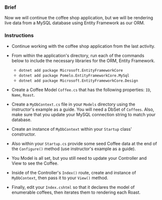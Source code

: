 ### Brief

Now we will continue the coffee shop application, but we will be rendering live data from a MySQL database using Entity Framework as our ORM.

### Instructions

- Continue working with the coffee shop application from the last activity.

- From within the application's directory, run each of the commands below to include the necessary libraries for the ORM, Entity Framework.

  - `dotnet add package Microsoft.EntityFrameworkCore`
  - `dotnet add package Pomelo.EntityFrameworkCore.MySql`
  - `dotnet add package Microsoft.EntityFrameworkCore.Design`

- Create a Coffee Model `Coffee.cs` that has the following properties: `ID`, `Name`, `Roast`.

- Create a `MyDbContext.cs` file in your `Models` directory using the instructor's example as a guide. You will need a DbSet of `Coffees`. Also, make sure that you update your MySQL connection string to match your database.

- Create an instance of `MyDbContext` within your `Startup` class' constructor.

- Also within your `Startup.cs` provide some seed Coffee data at the end of the `Configure()` method (use instructor's example as a guide).

- You Model is all set, but you still need to update your Controller and View to see the Coffee.

- Inside of the Controller's `Index()` route, create and instance of `MyDbContext`, then pass it to your `View()` method.

- Finally, edit your `Index.cshtml` so that it declares the model of enumerable coffees, then iterates them to rendering each Roast.

